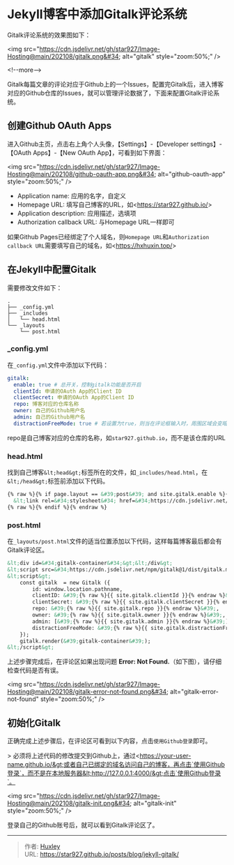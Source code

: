 # Jekyll博客中添加Gitalk评论系统


Gitalk评论系统的效果图如下：

&lt;img src=&#34;https://cdn.jsdelivr.net/gh/star927/Image-Hosting@main/202108/gitalk.png&#34; alt=&#34;gitalk&#34; style=&#34;zoom:50%;&#34; /&gt;

&lt;!--more--&gt;

Gitalk每篇文章的评论对应于Github上的一个Issues，配置完Gitalk后，进入博客对应的Github仓库的Issues，就可以管理评论数据了，下面来配置Gitalk评论系统。

## 创建Github OAuth Apps

进入Github主页，点击右上角个人头像，【Settings】-【Developer settings】-【OAuth Apps】-【New OAuth App】，可看到如下界面：

&lt;img src=&#34;https://cdn.jsdelivr.net/gh/star927/Image-Hosting@main/202108/github-oauth-app.png&#34; alt=&#34;github-oauth-app&#34; style=&#34;zoom:50%;&#34; /&gt;

- Application name: 应用的名字，自定义
- Homepage URL: 填写自己博客的URL，如&lt;https://star927.github.io/&gt;
- Application description: 应用描述，选填项
- Authorization callback URL: 与Homepage URL一样即可

如果Github Pages已经绑定了个人域名，则`Homepage URL`和`Authorization callback URL`需要填写自己的域名，如&lt;https://hxhuxin.top/&gt;

## 在Jekyll中配置Gitalk

需要修改文件如下：

```
.
├── _config.yml
├── _includes
│   └── head.html
└── _layouts
    └── post.html
```

### _config.yml

在`_config.yml`文件中添加以下代码：

```yml
gitalk:
  enable: true # 总开关，控制gitalk功能是否开启
  clientId: 申请的OAuth App的Client ID 
  clientSecret: 申请的OAuth App的Client ID
  repo: 博客对应的仓库名称
  owner: 自己的Github用户名
  admin: 自己的Github用户名
  distractionFreeMode: true # 若设置为true，则当在评论框输入时，周围区域会变暗
```

repo是自己博客对应的仓库的名称，如`star927.github.io`，而不是该仓库的URL

### head.html

找到自己博客`&lt;head&gt;`标签所在的文件，如`_includes/head.html`，在`&lt;/head&gt;`标签前添加以下代码。

```html
{% raw %}{% if page.layout == &#39;post&#39; and site.gitalk.enable %}{% endraw %}
  &lt;link rel=&#34;stylesheet&#34; href=&#34;https://cdn.jsdelivr.net/npm/gitalk@1/dist/gitalk.css&#34;&gt;
{% raw %}{% endif %}{% endraw %}
```

### post.html

在`_layouts/post.html`文件的适当位置添加以下代码，这样每篇博客最后都会有Gitalk评论区。

```html
&lt;div id=&#34;gitalk-container&#34;&gt;&lt;/div&gt;
&lt;script src=&#34;https://cdn.jsdelivr.net/npm/gitalk@1/dist/gitalk.min.js&#34;&gt;&lt;/script&gt;
&lt;script&gt;
    const gitalk  = new Gitalk ({
        id: window.location.pathname,
        clientID: &#39;{% raw %}{{ site.gitalk.clientId }}{% endraw %}&#39;,
        clientSecret: &#39;{% raw %}{{ site.gitalk.clientSecret }}{% endraw %}&#39;,
        repo: &#39;{% raw %}{{ site.gitalk.repo }}{% endraw %}&#39;,
        owner: &#39;{% raw %}{{ site.gitalk.owner }}{% endraw %}&#39;,
        admin: [&#39;{% raw %}{{ site.gitalk.admin }}{% endraw %}&#39;],
        distractionFreeMode: &#39;{% raw %}{{ site.gitalk.distractionFreeMode }}{% endraw %}&#39;
    });
    gitalk.render(&#39;gitalk-container&#39;);
&lt;/script&gt; 
```

上述步骤完成后，在评论区如果出现问题 **Error: Not Found.**（如下图），请仔细检查代码是否有误。

&lt;img src=&#34;https://cdn.jsdelivr.net/gh/star927/Image-Hosting@main/202108/gitalk-error-not-found.png&#34; alt=&#34;gitalk-error-not-found&#34; style=&#34;zoom:50%;&#34; /&gt;

## 初始化Gitalk

正确完成上述步骤后，在评论区可看到以下内容，点击`使用Github登录`即可。

&gt; 必须将上述代码的修改提交到Github上，通过&lt;https://your-user-name.github.io/&gt;或者自己已绑定的域名访问自己的博客，再点击`使用Github登录`，而不是在本地服务器&lt;http://127.0.0.1:4000/&gt;点击`使用Github登录`。

&lt;img src=&#34;https://cdn.jsdelivr.net/gh/star927/Image-Hosting@main/202108/gitalk-init.png&#34; alt=&#34;gitalk-init&#34; style=&#34;zoom:50%;&#34; /&gt;

登录自己的Github账号后，就可以看到Gitalk评论区了。


---

> 作者: [Huxley](https://star927.github.io/)  
> URL: https://star927.github.io/posts/blog/jekyll-gitalk/  

